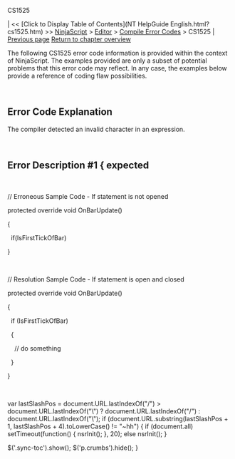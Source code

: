 ﻿










 


CS1525







| &lt;&lt; [Click to Display Table of Contents](NT HelpGuide English.html?cs1525.htm) &gt;&gt;
 [NinjaScript](ninjascript.htm) &gt; [Editor](editor.htm) &gt; [Compile Error Codes](compile_error_codes.htm) &gt;
CS1525 | [Previous page](cs1513.htm)
[Return to chapter overview](compile_error_codes.htm)










The following CS1525 error code information is provided within the context of NinjaScript. The examples provided are only a subset of potential problems that this error code may reflect. In any case, the examples below provide a reference of coding flaw possibilities.


 


Error Code Explanation
----------------------


The compiler detected an invalid character in an expression.


 


Error Description #1 
{ expected
--------------------------------


 


// Erroneous Sample Code - If statement is not opened  

protected override void OnBarUpdate()  

{  

   if(IsFirstTickOfBar)        

}


 


// Resolution Sample Code - If statement is open and closed


protected override void OnBarUpdate()  

{  

   if (IsFirstTickOfBar)  

   {  

     // do something  

   }  

}


 





 
 var lastSlashPos = document.URL.lastIndexOf("/") &gt; document.URL.lastIndexOf("\\") ? document.URL.lastIndexOf("/") : document.URL.lastIndexOf("\\");
 if (document.URL.substring(lastSlashPos + 1, lastSlashPos + 4).toLowerCase() != "~hh") {
 if (document.all) setTimeout(function() {
 nsrInit();
 }, 20);
 else nsrInit();
 }
 
 
 $('.sync-toc').show();
 $('p.crumbs').hide();
 }
 
 
 



